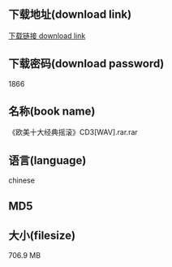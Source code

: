 ## 下载地址(download link)
[下载链接 download link](https://tutu365.netlify.app/?s=%E3%80%8A%E6%AC%A7%E7%BE%8E%E5%8D%81%E5%A4%A7%E7%BB%8F%E5%85%B8%E6%91%87%E6%BB%9A%E3%80%8BCD3%5BWAV%5D.rar)

## 下载密码(download password)
1866

## 名称(book name)
《欧美十大经典摇滚》CD3[WAV].rar.rar

## 语言(language)
chinese

## MD5


## 大小(filesize)
706.9 MB
